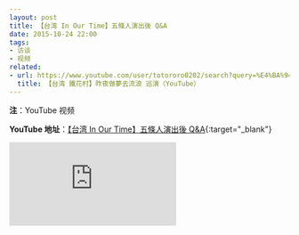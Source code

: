 ```yaml
---
layout: post
title: 【台湾 In Our Time】五條人演出後 Q&A
date: 2015-10-24 22:00
tags:
- 访谈
- 视频
related:
- url: https://www.youtube.com/user/totororo0202/search?query=%E4%BA%94%E6%A2%9D%E4%BA%BA%20%E9%90%B5%E8%8A%B1%E6%9D%91
  title: 【台湾 鐵花村】昨夜做夢去流浪 巡演（YouTube）
---
```

**注**：YouTube 视频

**YouTube 地址**：[【台湾 In Our Time】五條人演出後 Q&A](https://youtu.be/3dTT-evMtrc){:target="_blank"}

<div class="iframe-container"><iframe class="responsive-iframe" src="https://www.youtube.com/embed/3dTT-evMtrc" frameborder="no" allowfullscreen="true"></iframe></div>